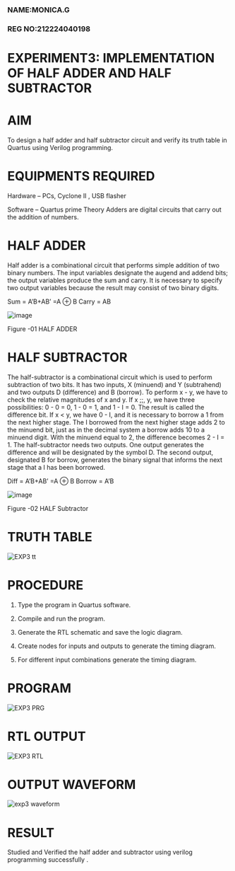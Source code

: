 ### NAME:MONICA.G
### REG NO:212224040198
# EXPERIMENT3: IMPLEMENTATION OF HALF ADDER AND HALF SUBTRACTOR
# AIM

To design a half adder and half subtractor circuit and verify its truth table in Quartus using Verilog programming.

# EQUIPMENTS REQUIRED
Hardware – PCs, Cyclone II , USB flasher 

Software – Quartus prime Theory Adders are digital circuits that carry out the addition of numbers.

# HALF ADDER

Half adder is a combinational circuit that performs simple addition of two binary numbers. The input variables designate the augend and addend bits; the output variables produce the sum and carry. It is necessary to specify two output variables because the result may consist of two binary digits.

Sum = A’B+AB’ =A ⊕ B Carry = AB

![image](https://github.com/naavaneetha/HALF_ADDER_SUBTRACTOR/assets/154305477/bd4a0b2c-cdbc-4184-ab08-81578f121e1f)

Figure -01 HALF ADDER

# HALF SUBTRACTOR
The half-subtractor is a combinational circuit which is used to perform subtraction of two bits. It has two inputs, X (minuend) and Y (subtrahend) and two outputs D (difference) and B (borrow). To perform x - y, we have to check the relative magnitudes of x and y. If x ;;, y, we have three possibilities: 0 - 0 = 0, 1 - 0 = 1, and 1 - I = 0. The result is called the difference bit. If x < y, we have 0 - I, and it is necessary to borrow a 1 from the next higher stage. The I borrowed from the next higher stage adds 2 to the minuend bit, just as in the decimal system a borrow adds 10 to a minuend digit. With the minuend equal to 2, the difference becomes 2 - I = 1. The half-subtractor needs two outputs. One output generates the difference and will be designated by the symbol D. The second output, designated B for borrow, generates the binary signal that informs the next stage that a I has been borrowed. 

Diff = A’B+AB’ =A ⊕ B
Borrow = A’B

 ![image](https://github.com/naavaneetha/HALF_ADDER_SUBTRACTOR/assets/154305477/d76b099c-513f-4e7c-843a-e2fd028a531a)

Figure -02 HALF Subtractor

# TRUTH TABLE
![EXP3 tt](https://github.com/user-attachments/assets/78ee4a4c-846b-4bc6-a6b8-e1d22638d11d)


# PROCEDURE

1.	Type the program in Quartus software.

2.	Compile and run the program.

3.	Generate the RTL schematic and save the logic diagram.

4.	Create nodes for inputs and outputs to generate the timing diagram.

5.	For different input combinations generate the timing diagram.


# PROGRAM
![EXP3 PRG](https://github.com/user-attachments/assets/f274721d-c7ad-4117-9d57-e7ce3a2b9214)


# RTL OUTPUT 

![EXP3 RTL](https://github.com/user-attachments/assets/6698e946-863d-4f67-a8bb-7b7c65d505c5)

# OUTPUT WAVEFORM

![exp3 waveform](https://github.com/user-attachments/assets/fe931dc9-c21e-44ce-8877-22698eec008a)


# RESULT 
Studied and Verified the half adder and subtractor using verilog programming successfully .
